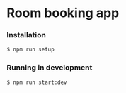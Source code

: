 # Room booking app

### Installation

```sh
$ npm run setup
```


### Running in development

```sh
$ npm run start:dev
```